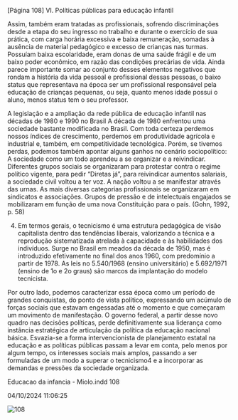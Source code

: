 [Página 108]
VI. Políticas públicas para educação infantil

Assim, também eram tratadas as profissionais, sofrendo discriminações desde a etapa do seu ingresso no trabalho e durante o exercício
de sua prática, com carga horária excessiva e baixa remuneração, somadas à ausência de material pedagógico e excesso de crianças nas
turmas. Possuíam baixa escolaridade, eram donas de uma saúde frágil
e de um baixo poder econômico, em razão das condições precárias de
vida. Ainda parece importante somar ao conjunto desses elementos
negativos que rondam a história da vida pessoal e profissional dessas
pessoas, o baixo status que representava na época ser um profissional
responsável pela educação de crianças pequenas, ou seja, quanto
menos idade possui o aluno, menos status tem o seu professor.

A legislação e a ampliação da rede pública
de educação infantil nas décadas de 1980 e 1990
no Brasil
A década de 1980 enfrentou uma sociedade bastante modificada no
Brasil. Com toda certeza perdemos nossos índices de crescimento, perdemos em produtividade agrícola e industrial e, também, em competitividade tecnológica. Porém, se tivemos perdas, podemos também
apontar alguns ganhos no cenário sociopolítico:
A sociedade como um todo aprendeu a se organizar e a
reivindicar. Diferentes grupos sociais se organizaram para
protestar contra o regime político vigente, para pedir “Diretas
já”, para reivindicar aumentos salariais, a sociedade civil
voltou a ter voz. A nação voltou a se manifestar através
das urnas. As mais diversas categorias profissionais se
organizaram em sindicatos e associações. Grupos de
pressão e de intelectuais engajados se mobilizaram em
função de uma nova Constituição para o país.
(Gohn, 1992, p. 58)

4. Em termos gerais, o tecnicismo é
uma estrutura pedagógica de visão
capitalista dentro das tendências
liberais, valorizando a técnica e a
reprodução sistematizada atrelada
à capacidade e às habilidades dos
indivíduos. Surge no Brasil em
meados da década de 1950, mas é
introduzido efetivamente no final dos
anos 1960, com predomínio a partir
de 1978. As leis no 5.540/1968 (ensino
universitário) e 5.692/1971 (ensino
de 1o e 2o graus) são marcos da
implantação do modelo tecnicista.

Por outro lado, podemos caracterizar essa época como um período
de grandes conquistas, do ponto de vista político, expressando um
acúmulo de forças sociais que estavam engessadas até o momento e
que começaram um movimento de manifestação. O governo federal, a
partir desse novo quadro nas decisões políticas, perde definitivamente
sua liderança como instância estratégica de articulação da política da
educação nacional básica. Esvazia-se a forma intervencionista de planejamento estatal na educação e as políticas públicas passam a levar
em conta, pelo menos por algum tempo, os interesses sociais mais amplos, passando a ser formuladas de um modo a superar o tecnicismo4 e
a incorporar as demandas e pressões da sociedade organizada.


Educacao da infancia - Miolo.indd 108

04/10/2024 11:06:25

![108](./img/page_108-01.jpg)
